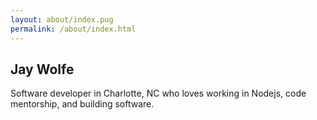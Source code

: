```yaml
---
layout: about/index.pug
permalink: /about/index.html
---
```


## Jay Wolfe

Software developer in Charlotte, NC who loves working in Nodejs, code mentorship, and building software.
